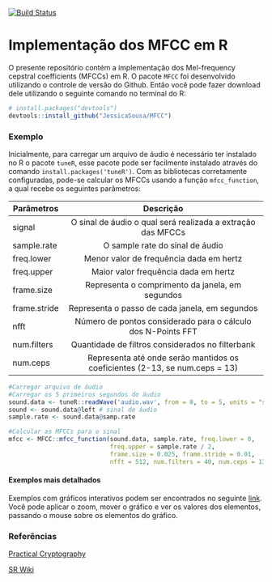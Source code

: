 [![Build Status](https://travis-ci.org/JessicaSousa/MFCC.svg?branch=master)](https://travis-ci.org/JessicaSousa/MFCC)
# Implementação dos MFCC em R

O presente repositório contém a implementação dos Mel-frequency cepstral coefficients (MFCCs) em R. O pacote `MFCC` foi desenvolvido utilizando o controle de versão do Github. Então você pode fazer download dele utilizando o seguinte comando no terminal do R:

``` r
# install.packages("devtools")
devtools::install_github("JessicaSousa/MFCC")
```

### Exemplo

Inicialmente, para carregar um arquivo de áudio é necessário ter instalado no R o pacote `tuneR`, esse pacote pode ser facilmente instalado através do comando `install.packages('tuneR')`. Com as bibliotecas corretamente configuradas, pode-se calcular os MFCCs usando a função `mfcc_function`, a qual recebe os seguintes parâmetros:

| Parâmetros        | Descrição           | 
| ------------- |:-------------:|   
|signal| O sinal de áudio o qual será realizada a extração das MFCCs|
|sample.rate| O sample rate do sinal de áudio|
|freq.lower| Menor valor de frequência dada em hertz|
|freq.upper| Maior valor frequência dada em hertz|
|frame.size| Representa o comprimento da janela, em segundos|
|frame.stride| Representa o passo de cada janela, em segundos|
|nfft| Número de pontos considerado para o cálculo dos N-Points FFT|
|num.filters| Quantidade de filtros considerados no filterbank|
|num.ceps| Representa até onde serão mantidos os coeficientes (2-13, se num.ceps = 13)|

``` r
#Carregar arquivo de áudio
#Carregar os 5 primeiros segundos do áudio
sound.data <- tuneR::readWave('audio.wav', from = 0, to = 5, units = "seconds") 
sound <- sound.data@left # sinal de áudio
sample.rate <- sound.data@samp.rate 

#Calcular as MFCCs para o sinal
mfcc <- MFCC::mfcc_function(sound.data, sample.rate, freq.lower = 0, 
                            freq.upper = sample.rate / 2,
                            frame.size = 0.025, frame.stride = 0.01,
                            nfft = 512, num.filters = 40, num.ceps = 13) 
```


#### Exemplos mais detalhados
Exemplos com gráficos interativos podem ser encontrados no seguinte [link](https://jessicasousa.github.io/MFCC/inst/doc/example.html). Você pode aplicar o zoom, mover o gráfico e ver os valores dos elementos, passando o mouse sobre os elementos do gráfico.

### Referências

[Practical Cryptography](http://practicalcryptography.com/miscellaneous/machine-learning/guide-mel-frequency-cepstral-coefficients-mfccs/)

[SR Wiki](http://recognize-speech.com/feature-extraction/mfcc)
